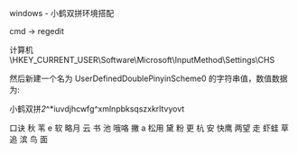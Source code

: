 windows - 小鹤双拼环境搭配

cmd -> regedit

计算机\HKEY_CURRENT_USER\Software\Microsoft\InputMethod\Settings\CHS

然后新建一个名为 UserDefinedDoublePinyinScheme0 的字符串值，数值数据为:

小鹤双拼*2*^*iuvdjhcwfg^xmlnpbksqszxkrltvyovt

口诀
秋 苇 e 软 略月 云 书 池 哦咯 撇
a 松用 黛 粉 更 杭 安 快鹰 两望
走 虾蛙 草 追 滨 鸟 面
